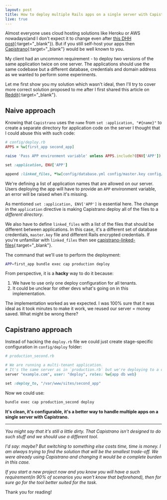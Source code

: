 ```yaml
---
layout: post
title: How to deploy multiple Rails apps on a single server with Capistrano
live: true
---
```


Almost everyone uses cloud hosting solutions like Heroku or AWS nowadays(and I don't expect it to change even after [this DHH post](https://world.hey.com/dhh/why-we-re-leaving-the-cloud-654b47e0){:target="_blank"}). But if you still self-host your apps then [Capistrano](https://github.com/capistrano/capistrano){:target="_blank"} would be well known to you.

My client had an uncommon requirement - to deploy two versions of the same application twice on one server. The applications should use the same codebase but a different database, credentials and domain address as we wanted to perform some experiments.

Let me first show you my solution which wasn't ideal, then I'll try to cover more correct solution proposed to me after I first shared this article on [Reddit](https://www.reddit.com/r/ruby/comments/zboed1){:target="_blank"}.

## Naive approach

Knowing that `Capistrano` uses the `name` from `set :application, "#{name}"` to create a separate directory for application code on the server I thought that I could abuse this with such code:
```ruby
# config/deploy.rb
APPS = %w[first_app second_app]

raise 'Pass APP environment variable' unless APPS.include?(ENV['APP'])

set :application, ENV['APP']

append :linked_files, *%w[config/database.yml config/master.key config/credentials.yml.enc]
```

We're defining a list of application names that are allowed on our server. Users deploying the app will have to provide an `APP` environment variable, an error will be raised when it's missing.

As mentioned `set :application, ENV['APP']` is essential here. The change in the `application` directive is making Capistrano deploy all of the files to a *different directory*.

We also have to define `linked_files` with a list of the files that should be different between applications. In this case, it's a different set of database credentials, `master.key` file and different Rails encrypted credentials. If you're unfamiliar with `linked_files` then see [capistrano-linked-files](https://github.com/runar/capistrano-linked-files){:target="_blank"}.

The command that we'll use to perform the deployment:
```sh
APP=first_app bundle exec cap production deploy
```

From perspective, it is a **hacky** way to do it because:
1. We have to use only one deploy configuration for all tenants.
2. It could be unclear for other devs what's going on in this implementation.

The implementation worked as we expected. I was 100% sure that it was ideal as it took minutes to make it work, we reused our server = money saved. What might be wrong there?

## Capistrano approach

Instead of hacking the `deploy.rb` file we could just create stage-specific configuration in `config/deploy` folder:
```ruby
# production_second.rb

# We are running a multi-tenant application.
# It's the same server as in `production.rb` but we're deploying to a different directory.
server "example.com", user: "deploy", roles: %w{app db web}

set :deploy_to, "/var/www/sites/second_app"
```

Now we could use:
```sh
bundle exec cap production_second deploy
```

**It's clean, it's configurable, it's a better way to handle multiple apps on a single server with Capistrano.**

***

*You might say that it's still a little dirty. That Capistrano isn't designed to do such stuff and we should use a different tool.*

*I'd say: maybe? But switching to something else costs time, time is money. I am always trying to find the solution that will be the smallest trade-off. We were already using Capistrano and changing it would be a complete burden in this case.*

*If you start a new project now and you know you will have a such requirement(in 90% of scenarios you won't know that beforehand), then for sure go for the tool better suited for the task.*

<p class="centered">
Thank you for reading!
</p>
